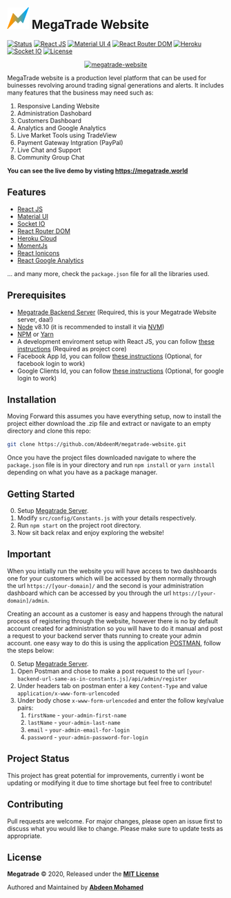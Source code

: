 # ![alt text](https://github.com/AbdeenM/megatrade-website/blob/master/icon.png) MegaTrade Website

[![Status](https://img.shields.io/badge/build-passing-green.svg?branch=master)](https://github.com/AbdeenM/megatrade-website)
[![React JS](https://img.shields.io/badge/React-v16.12.0-blue.svg?logo=react)](https://reactjs.org/)
[![Material UI 4](https://img.shields.io/badge/Material%20UI-v4.6.0-blue.svg?logo=material-ui)](https://material-ui.com/)
[![React Router DOM](https://img.shields.io/badge/React%20Router%20DOM-v5.1.2-blue.svg?logo=reactrouter)](https://github.com/ReactTraining/react-router/)
[![Heroku](https://img.shields.io/badge/Heroku-v3.4.1-purple.svg?logo=heroku)](https://heroku.com/)
[![Socket IO](https://img.shields.io/badge/Socket.io-v2.3.0-black.svg?logo=socket.io)](https://socket.io/)
[![License](https://img.shields.io/badge/License-MIT-yellowgreen.svg)](http://mit-license.org/)

<p align="center">
   <a href="https://github.com/AbdeenM/megatrade-website/blob/master/screenshots/website.png">
    <img alt="megatrade-website" src="https://github.com/AbdeenM/megatrade-website/blob/master/screenshots/website.png" />
 </a>
</p>

MegaTrade website is a production level platform that can be used for buinesses revolving around trading signal generations and alerts.
It includes many features that the business may need such as:
1. Responsive Landing Website
2. Administration Dashobard
3. Customers Dashboard
4. Analytics and Google Analytics
5. Live Market Tools using TradeView
6. Payment Gateway Intgration (PayPal)
7. Live Chat and Support
8. Community Group Chat

**You can see the live demo by visting https://megatrade.world**

## Features

* [React JS](https://reactjs.org/)
* [Material UI](https://material-ui.com/)
* [Socket IO](https://socket.io/)
* [React Router DOM](https://github.com/ReactTraining/react-router/)
* [Heroku Cloud](https://heroku.com/)
* [MomentJs](https://momentjs.com/)
* [React Ionicons](https://ionicons.com/)
* [React Google Analytics](https://ionicons.com/)

... and many more, check the `package.json` file for all the libraries used.

## Prerequisites

* [Megatrade Backend Server](https://github.com/AbdeenM/megatrade-backend/) (Required, this is your Megatrade Website server, daa!)
* [Node](https://nodejs.org) v8.10 (it is recommended to install it via [NVM](https://github.com/creationix/nvm))
* [NPM](https://npmjs.com/) or [Yarn](https://https://yarnpkg.com/)
* A development enviroment setup with React JS, you can follow [these instructions](https://reactjs.org/docs/getting-started.html/) (Required as project core)
* Facebook App Id, you can follow [these instructions](https://docs.expo.io/versions/v35.0.0/sdk/facebook/) (Optional, for facebook login to work)
* Google Clients Id, you can follow [these instructions](https://docs.expo.io/versions/v35.0.0/sdk/google/) (Optional, for google login to work)

## Installation

Moving Forward this assumes you have everything setup, now to install the project either download the .zip file and extract or navigate to an empty directory and clone this repo:
```bash
git clone https://github.com/AbdeenM/megatrade-website.git
```
Once you have the project files downloaded navigate to where the `package.json` file is in your directory and run `npm install` or `yarn install` depending on what you have as a package manager.

## Getting Started

0. Setup [Megatrade Server](https://github.com/AbdeenM/megatrade-backend/).
1. Modify `src/config/Constants.js` with your details respectively.
2. Run `npm start` on the project root directory.
4. Now sit back relax and enjoy exploring the website!

## Important

When you intially run the website you will have access to two dashboards one for your customers which will be accessed by them normally through the url `https://[your-domain]/` and the second is your administration dashboard which can be accessed by you through the url `https://[your-domain]/admin`.

Creating an account as a customer is easy and happens through the natural process of registering through the website, however there is no by default account created for administration so you will have to do it manual and post a request to your backend server thats running to create your admin account.
one easy way to do this is using the application [POSTMAN](https://www.postman.com/), follow the steps below:

0. Setup [Megatrade Server](https://github.com/AbdeenM/megatrade-backend/).
1. Open Postman and chose to make a post request to the url `[your-backend-url-same-as-in-constants.js]/api/admin/register`
2. Under headers tab on postman enter a key `Content-Type` and value `application/x-www-form-urlencoded`
3. Under body chose `x-www-form-urlencoded` and enter the follow key/value pairs:
    1. `firstName` -    `your-admin-first-name`
    2. `lastName` -    `your-admin-last-name`
    1. `email` -    `your-admin-email-for-login`
    1. `password` -    `your-admin-password-for-login`

## Project Status

This project has great potential for improvements, currently i wont be updating or modifying it due to time shortage but feel free to contribute!

## Contributing

Pull requests are welcome. For major changes, please open an issue first to discuss what you would like to change.
Please make sure to update tests as appropriate.

## License

**Megatrade** © 2020, Released under the **[MIT License](http://mit-license.org/)**

Authored and Maintained by **[Abdeen Mohamed](https://github.com/AbdeenM)**
